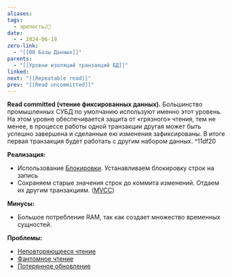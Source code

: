 ```yaml
---
aliases: 
tags:
  - зрелость/🌱
date:
  - - 2024-06-19
zero-link:
  - "[[00 Базы Данных]]"
parents:
  - "[[Уровни изоляций транзакций БД]]"
linked: 
next: "[[Repeatable read]]"
prev: "[[Read uncommitted]]"
---
```

**Read committed (чтение фиксированных данных).** Большинство промышленных СУБД по умолчанию используют именно этот уровень. На этом уровне обеспечивается защита от «грязного» чтения, тем не менее, в процессе работы одной транзакции другая может быть успешно завершена и сделанные ею изменения зафиксированы. В итоге первая транзакция будет работать с другим набором данных. ^11df20

**Реализация:**
- Использование [Блокировки](Блокировки.md). Устанавливаем блокировку строк на запись
- Сохраняем старые значения строк до коммита изменений. Отдаем их другим транзакциям. ([MVCC](MVCC.md))

**Минусы:**
- Большое потребление RAM, так как создает множество временных сущностей.

**Проблемы:**
- [Неповторяющееся чтение](Неповторяющееся%20чтение.md)
- [Фантомное чтение](Фантомное%20чтение.md)
- [Потерянное обновление](Потерянное%20обновление.md)